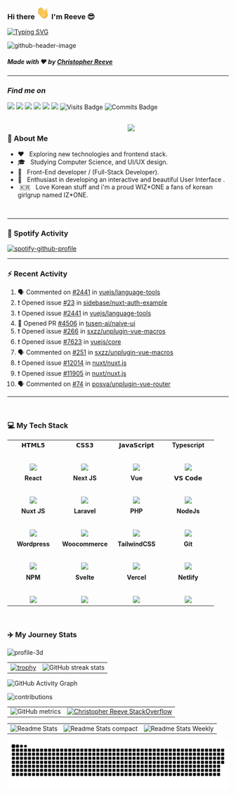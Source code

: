 
### Hi there <img src="https://raw.githubusercontent.com/parth-27/parth-27/master/Hi.gif" width="30px" height="30px"> I'm Reeve 😎

[![Typing SVG](https://readme-typing-svg.herokuapp.com?lines=Welcome+to+my+Github+profile)](https://git.io/typing-svg)

![github-header-image](https://user-images.githubusercontent.com/45350572/168953030-e1ec12aa-c864-4d32-9000-66168efaecc8.png)

##### Made with ❤️ by [Christopher Reeve](https://github.com/zynth17)
<hr/>

### *Find me on*


[<img src="https://img.shields.io/badge/gmail-red.svg?&style=for-the-badge&logo=gmail&logoColor=white" />](mailto:reeveworkmail@gmail.com) [<img src="https://img.shields.io/badge/twitter-%231DA1F2.svg?&style=for-the-badge&logo=twitter&logoColor=white" />](https://twitter.com/hi_reeve) [<img src="https://img.shields.io/badge/linkedin-%230077B5.svg?&style=for-the-badge&logo=linkedin&logoColor=white" />](https://www.linkedin.com/in/hi-reeve/) [<img src = "https://img.shields.io/badge/instagram-%23E4405F.svg?&style=for-the-badge&logo=instagram&logoColor=white">](https://www.instagram.com/hi_reeve) [<img src = "https://img.shields.io/badge/facebook-%231877F2.svg?&style=for-the-badge&logo=facebook&logoColor=white">](https://www.facebook.com/christoper.reeve.5) [<img src ="https://img.shields.io/badge/Website-Creeve.me-blue.svg?&style=for-the-badge">](https://creeve.me/)  ![Visits Badge](https://badges.pufler.dev/visits/zynth17/zynth17?style=for-the-badge) ![Commits Badge](https://badges.pufler.dev/commits/monthly/zynth17?style=for-the-badge)

<br/>
<img align='right' src="https://media.giphy.com/media/M9gbBd9nbDrOTu1Mqx/giphy.gif" width="230">

<h3> 🍜 About Me </h3>

- ❤️ &nbsp; Exploring new technologies and frontend stack.
- 🎓 &nbsp; Studying Computer Science, and UI/UX design.
- 💼 &nbsp; Front-End developer / (Full-Stack Developer).
- 🌱 &nbsp; Enthusiast in developing an interactive and beautiful User Interface .
-  &nbsp;🇰🇷  &nbsp; Love Korean stuff and i'm a proud WIZ&#42;ONE a fans of korean girlgrup named IZ&#42;ONE.


<br/>
<hr/>
<h3> 🎵 Spotify Activity</h3>

[![spotify-github-profile](https://spotify-github-profile.vercel.app/api/view?uid=zynth17&cover_image=true&theme=novatorem&bar_color=53b14f&bar_color_cover=true)](https://spotify-github-profile.vercel.app/api/view?uid=zynth17&redirect=true)
<hr/>

<h3> ⚡ Recent Activity</h3>

<!--START_SECTION:activity-->
1. 🗣 Commented on [#2441](https://github.com/vuejs/language-tools/issues/2441) in [vuejs/language-tools](https://github.com/vuejs/language-tools)
2. ❗️ Opened issue [#23](https://github.com/sidebase/nuxt-auth-example/issues/23) in [sidebase/nuxt-auth-example](https://github.com/sidebase/nuxt-auth-example)
3. ❗️ Opened issue [#2441](https://github.com/vuejs/language-tools/issues/2441) in [vuejs/language-tools](https://github.com/vuejs/language-tools)
4. 💪 Opened PR [#4506](https://github.com/tusen-ai/naive-ui/pull/4506) in [tusen-ai/naive-ui](https://github.com/tusen-ai/naive-ui)
5. ❗️ Opened issue [#266](https://github.com/sxzz/unplugin-vue-macros/issues/266) in [sxzz/unplugin-vue-macros](https://github.com/sxzz/unplugin-vue-macros)
6. ❗️ Opened issue [#7623](https://github.com/vuejs/core/issues/7623) in [vuejs/core](https://github.com/vuejs/core)
7. 🗣 Commented on [#251](https://github.com/sxzz/unplugin-vue-macros/issues/251) in [sxzz/unplugin-vue-macros](https://github.com/sxzz/unplugin-vue-macros)
8. ❗️ Opened issue [#12014](https://github.com/nuxt/nuxt.js/issues/12014) in [nuxt/nuxt.js](https://github.com/nuxt/nuxt.js)
9. ❗️ Opened issue [#11905](https://github.com/nuxt/nuxt.js/issues/11905) in [nuxt/nuxt.js](https://github.com/nuxt/nuxt.js)
10. 🗣 Commented on [#74](https://github.com/posva/unplugin-vue-router/issues/74) in [posva/unplugin-vue-router](https://github.com/posva/unplugin-vue-router)
<!--END_SECTION:activity-->

<hr/>
<br/>
<h3>💻 My Tech Stack</h3>

<table>
  <tbody>
    <tr valign="top">
      <td width="25%" align="center">
        <span>𝗛𝗧𝗠𝗟𝟱</span><br><br><br>
        <img height="64px" src="https://cdn.svgporn.com/logos/html-5.svg">
      </td>
      <td width="25%" align="center">
        <span>𝗖𝗦𝗦𝟯</span><br><br><br>
        <img height="64px" src="https://cdn.svgporn.com/logos/css-3.svg">
      </td>
      <td width="25%" align="center">
        <span>𝗝𝗮𝘃𝗮𝗦𝗰𝗿𝗶𝗽𝘁</span><br><br><br>
        <img height="64px" src="https://cdn.svgporn.com/logos/javascript.svg">
      </td>
      <td width="25%" align="center">
        <span><strong>Typescript</strong></span><br><br><br>
        <img height="64px" src="https://cdn.svgporn.com/logos/typescript-icon.svg">
      </td>
    </tr>
    <tr valign="top">
      <td width="25%" align="center">
        <span><strong>React</strong>
        </span><br><br><br>
        <img height="64px" src="https://cdn4.iconfinder.com/data/icons/logos-3/600/React.js_logo-512.png">
      </td>
      <td width="25%" align="center">
        <span><strong>Next JS</strong>
        </span><br><br><br>
        <img height="64px" src="https://cdn.svgporn.com/logos/nextjs.svg">
      </td>
      <td width="25%" align="center">
        <span><strong>Vue</strong></span><br><br><br>
        <img height="64px" src="https://cdn.svgporn.com/logos/vue.svg">
      </td>
      <td width="25%" align="center">
        <span>𝗩𝗦 𝗖𝗼𝗱𝗲</span><br><br><br>
        <img height="64px" src="https://cdn.svgporn.com/logos/visual-studio-code.svg">
      </td>
    </tr>
    <tr valign="top">
      <td width="25%" align="center">
        <span><strong>Nuxt JS</strong>
        </span><br><br><br>
        <img height="64px" src="https://cdn.svgporn.com/logos/nuxt.svg">
      </td>
      <td width="25%" align="center">
        <span><strong>Laravel</strong>
        </span><br><br><br>
        <img height="64px" src="https://cdn.svgporn.com/logos/laravel.svg">
      </td>
      <td width="25%" align="center">
        <span><strong>PHP</strong></span><br><br><br>
        <img height="64px" src="https://cdn.svgporn.com/logos/php.svg">
      </td>
      <td width="25%" align="center">
        <span><strong>NodeJs</strong></span><br><br><br>
        <img height="64px" src="https://cdn.svgporn.com/logos/nodejs.svg">
      </td>
    </tr>
     <tr valign="top">
      <td width="25%" align="center">
        <span><strong>Wordpress</strong>
        </span><br><br><br>
        <img height="64px" src="https://cdn.svgporn.com/logos/wordpress.svg">
      </td>
      <td width="25%" align="center">
        <span><strong>Woocommerce</strong></span><br><br><br>
        <img height="64px" src="https://cdn.svgporn.com/logos/woocommerce.svg">
      </td>
      <td width="25%" align="center">
        <span><strong>TailwindCSS</strong>
        </span><br><br><br>
        <img height="64px" src="https://cdn.svgporn.com/logos/tailwindcss.svg">
      </td>
       <td width="25%" align="center">
        <span><strong>Git</strong>
        </span><br><br><br>
        <img height="64px" src="https://cdn.svgporn.com/logos/git-icon.svg">
      </td>
    </tr>
     <tr valign="top">
      <td width="25%" align="center">
        <span><strong>NPM</strong>
        </span><br><br><br>
        <img height="64px" src="https://cdn.svgporn.com/logos/npm-icon.svg">
      </td>
      <td width="25%" align="center">
        <span><strong>Svelte</strong></span><br><br><br>
        <img height="64px" src="https://cdn.svgporn.com/logos/svelte.svg">
      </td>
      <td width="25%" align="center">
        <span><strong>Vercel</strong>
        </span><br><br><br>
        <img height="64px" src="https://cdn.svgporn.com/logos/vercel.svg">
      </td>
      <td width="25%" align="center">
        <span><strong>Netlify</strong></span><br><br><br>
        <img height="64px" src="https://cdn.svgporn.com/logos/netlify.svg">
      </td>
    </tr>
  </tbody>
</table>
<br/>
<h3>✈️ My Journey Stats</h3>

![profile-3d](https://raw.githubusercontent.com/zynth17/zynth17/main/profile-3d-contrib/profile-night-rainbow.svg)

|  |  |
|--|--|
| [![trophy](https://github-profile-trophy.vercel.app/?username=zynth17)](https://github.com/ryo-ma/github-profile-trophy)   |  ![GitHub streak stats](https://github-readme-streak-stats.herokuapp.com/?user=zynth17)  |


![GitHub Activity Graph](https://activity-graph.herokuapp.com/graph?username=zynth17&theme=react-dark)  

![contributions](https://user-images.githubusercontent.com/45350572/168953641-3220adf4-5034-4b1b-8708-14ef2459d1d0.png)



|  |  |
|--|--|
| ![GitHub metrics](https://metrics.lecoq.io/zynth17)   |  [![Christopher Reeve StackOverflow](https://github-readme-stackoverflow.vercel.app/?userID=11934267)](https://stackoverflow.com/users/11934267/christopher-reeve)   |

|  |  |  |
|--|--|--|
| ![Readme Stats](https://github-readme-stats.vercel.app/api?username=zynth17&theme=tokyonight&show_icons=true)  |  ![Readme Stats compact](https://github-readme-stats.vercel.app/api/top-langs/?username=zynth17&theme=tokyonight&layout=compact)  | ![Readme Stats Weekly](https://github-readme-stats.vercel.app/api/wakatime?username=zynth17&custom_title=My%20Coding%20Stats%20This%20Week)

![Github Contribution Snake Game](https://raw.githubusercontent.com/zynth17/zynth17/output/github-contribution-grid-snake-dark.svg)
